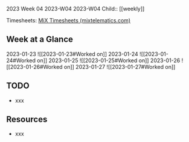 2023 Week 04
2023-W04 2023-W04
Child:: [[weekly]]

Timesheets: [MiX Timesheets (mixtelematics.com)](http://timesheets.mixtelematics.com/MixTimesheetsUI/app/index.html#/TimeSheet)

## Week at a Glance

2023-01-23
![[2023-01-23#Worked on]]
2023-01-24
![[2023-01-24#Worked on]]
2023-01-25
![[2023-01-25#Worked on]]
2023-01-26
![[2023-01-26#Worked on]]
2023-01-27
![[2023-01-27#Worked on]]

## TODO

- xxx

## Resources

- xxx


